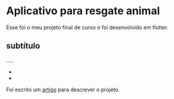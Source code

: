 # Aplicativo para resgate animal

Esse foi o meu projeto final de curso e foi desenvolvido em flutter.

## subtítulo

.....

- 
- 

Foi escrito um
[artigo](https://google.com) para descrever o projeto.
